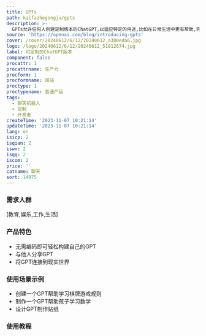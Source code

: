 ```yaml
---
title: GPTs
path: kaifazhegongju/gpts
description: >-
  GPTs允许任何人创建定制版本的ChatGPT,以适应特定的用途,比如在日常生活中更有帮助,完成特定的任务,在工作或家中,然后与他人分享自己的创作。GPTs无需编码,只需像进行对话一样提供指令和额外知识,然后选择它可以执行的操作即可创建。它可以成为您日常生活、特定任务或工作学习的专属助手。GPTs还可以连接到现实世界,与外部数据或系统交互。企业用户也可以部署内部专用的GPT,以适应其业务需求。GPTs让更多人参与塑造AI的行为,也让ChatGPT的使用更加个性化和智能化。
source: 'https://openai.com/blog/introducing-gpts'
cover: /cover/20240612/6/12/20240612_a300eda6.jpg
logo: /logo/20240612/6/12/20240612_51812674.jpg
label: 可定制的ChatGPT版本
component: false
procattr: 1
procattrname: 生产力
procform: 1
procformname: 网站
proctype: 1
proctypename: 普通产品
tags:
  - 聊天机器人
  - 定制
  - 开发者
createTime: '2023-11-07 10:21:14'
updateTime: '2023-11-07 10:21:14'
lang: en
isicp: 2
isqian: 2
iswx: 2
isqq: 2
iscom: 2
price: ''
catname: 聊天
sort: 14975
---
```




### 需求人群
[教育,娱乐,工作,生活]

### 产品特色
- 无需编码即可轻松构建自己的GPT
- 与他人分享GPT
- 将GPT连接到现实世界

### 使用场景示例
- 创建一个GPT帮助学习棋牌游戏规则
- 制作一个GPT帮助孩子学习数学
- 设计GPT制作贴纸

### 使用教程


  
